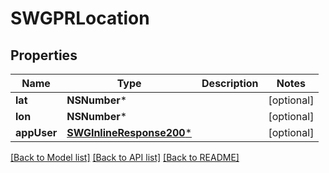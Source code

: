 # SWGPRLocation

## Properties
Name | Type | Description | Notes
------------ | ------------- | ------------- | -------------
**lat** | **NSNumber*** |  | [optional] 
**lon** | **NSNumber*** |  | [optional] 
**appUser** | [**SWGInlineResponse200***](SWGInlineResponse200.md) |  | [optional] 

[[Back to Model list]](../README.md#documentation-for-models) [[Back to API list]](../README.md#documentation-for-api-endpoints) [[Back to README]](../README.md)


